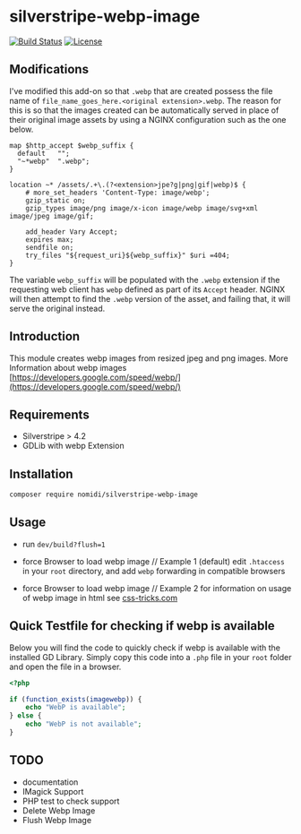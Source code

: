 # silverstripe-webp-image

[![Build Status](https://travis-ci.org/nomidi/silverstripe-webp-image.svg?branch=master)](https://travis-ci.org/nomidi/silverstripe-webp-image)
[![License](https://poser.pugx.org/nomidi/silverstripe-webp-image/license)](https://packagist.org/packages/nomidi/silverstripe-webp-image)

## Modifications

I've modified this add-on so that `.webp` that are created possess the file name of `file_name_goes_here.<original extension>.webp`. The reason for this is so that the images created can be automatically served in place of their original image assets by using a NGINX configuration such as the one below.

```nginx
map $http_accept $webp_suffix {
  default   "";
  "~*webp"  ".webp";
}

location ~* /assets/.+\.(?<extension>jpe?g|png|gif|webp)$ {
    # more_set_headers 'Content-Type: image/webp';
    gzip_static on;
    gzip_types image/png image/x-icon image/webp image/svg+xml image/jpeg image/gif;

    add_header Vary Accept;
    expires max;
    sendfile on;
    try_files "${request_uri}${webp_suffix}" $uri =404;
}
```
The variable `webp_suffix` will be populated with the `.webp` extension if the requesting web client has `webp` defined as part of its `Accept` header. NGINX will then attempt to find the `.webp` version of the asset, and failing that, it will serve the original instead.

## Introduction

This module creates webp images from resized jpeg and png images. More Information about webp images [https://developers.google.com/speed/webp/](https://developers.google.com/speed/webp/)

## Requirements

- Silverstripe > 4.2
- GDLib with webp Extension

## Installation

```sh
composer require nomidi/silverstripe-webp-image
```

## Usage

- run `dev/build?flush=1`


- force Browser to load webp image // Example 1 (default)
edit `.htaccess` in your `root` directory, and add `webp` forwarding in compatible browsers


- force Browser to load webp image // Example 2
for information on usage of webp image in html see [css-tricks.com](https://css-tricks.com/using-webp-images/)

## Quick Testfile for checking if webp is available

Below you will find the code to quickly check if webp is available with the installed GD Library. Simply copy this code into a `.php` file in your `root` folder and open the file in a browser.

```php
<?php

if (function_exists(imagewebp)) {
    echo "WebP is available";
} else {
    echo "WebP is not available";
}

```

## TODO
- documentation
- IMagick Support
- PHP test to check support
- Delete Webp Image 
- Flush Webp Image
